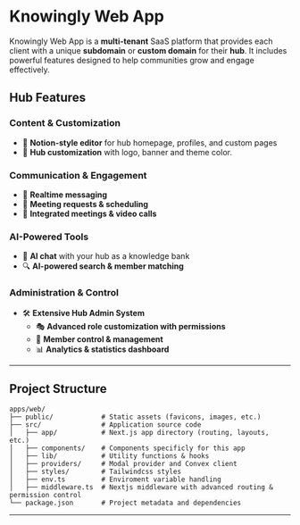 # Knowingly Web App

Knowingly Web App is a **multi-tenant** SaaS platform that provides each client with a unique **subdomain** or **custom domain** for their **hub**. It includes powerful features designed to help communities grow and engage effectively.

## Hub Features

### Content & Customization
- 📝 **Notion-style editor** for hub homepage, profiles, and custom pages
- 🎨 **Hub customization** with logo, banner and theme color. 

### Communication & Engagement
- 💬 **Realtime messaging**  
- 📅 **Meeting requests & scheduling**  
- 🎥 **Integrated meetings & video calls**  

### AI-Powered Tools
- 🤖 **AI chat** with your hub as a knowledge bank  
- 🔍 **AI-powered search & member matching**  

### Administration & Control
- 🛠️ **Extensive Hub Admin System**  
  - 🎭 **Advanced role customization with permissions**  
  - 👥 **Member control & management**  
  - 📊 **Analytics & statistics dashboard**  

---

## Project Structure

```
apps/web/
├── public/            # Static assets (favicons, images, etc.)
├── src/               # Application source code
│   ├── app/           # Next.js app directory (routing, layouts, etc.)
│   ├── components/    # Components specificly for this app
│   ├── lib/           # Utility functions & hooks
│   ├── providers/     # Modal provider and Convex client
│   ├── styles/        # Tailwindcss styles
│   ├── env.ts         # Enviroment variable handling
│   ├── middleware.ts  # Nextjs middleware with advanced routing & permission control
└── package.json       # Project metadata and dependencies
```

---

